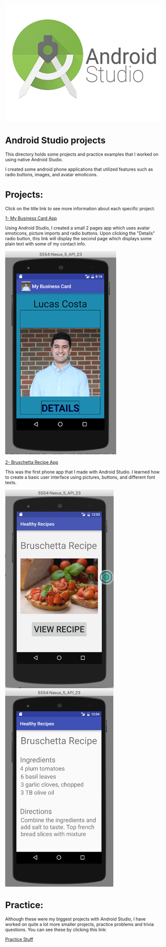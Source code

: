 ![logo](img/android_studio_logo.jpg)
# Android Studio projects
This directory holds some projects and practice examples that I worked on using native Android Studio.

I created some android phone applications that utilized features such as radio buttons, images, and avatar emoticons.

# Projects:

Click on the title link to see more information about each specific project.

[1- My Business Card App](https://github.com/lgc13/LucasCosta_portfolio/tree/master/android_studio/MyBusinessCard_app_project)

Using Android Studio, I created a small 2 pages app which uses avatar emoticons, picture imports and radio buttons. Upon clicking the "Details" radio button, this link will display the second page which displays some plain text with some of my contact info.

![Screenshot](MyBusinessCard_app_project/img/my_app.png)

[2- Bruschetta Recipe App](https://github.com/lgc13/LucasCosta_portfolio/tree/master/android_studio/Recipe_app_project)

This was the first phone app that I made with Android Studio. I learned how to create a basic user interface using pictures, buttons, and different font texts.

![Screenshot](Recipe_app_project/img/user1.png)
![Screenshot](Recipe_app_project/img/user2.png)

# Practice:

Although these were my biggest projects with Android Studio, I have worked on quite a lot more smaller projects, practice problems and trivia questions. You can see these by clicking this link:

[Practice Stuff](https://github.com/lgc13/LucasCosta_portfolio/tree/master/android_studio/practice)
